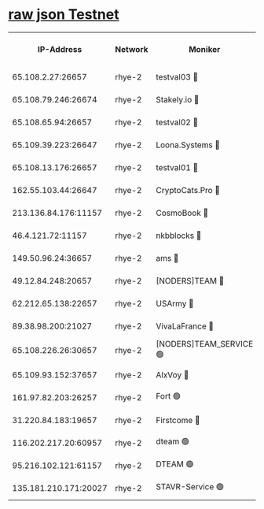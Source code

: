 
[raw json Testnet](https://rpc-check.quickt.stavr.tech/quickt/rpc-quickt-result.json)
=


<table><tr><th>IP-Address</th><th>Network</th><th>Moniker</th><th>Latest Block Height</th><th>Earliest Block Height</th><th>Catching Up</th><th>Tx Index</th><th>Voting Power</th><th>Scan Time</th></tr><tr><td>65.108.2.27:26657</td><td>rhye-2</td><td>testval03 🔴</td><td>466922</td><td>1</td><td>False</td><td>on</td><td>11002050</td><td>2024-01-23T07:27:18.311786365UTC</td></tr><tr><td>65.108.79.246:26674</td><td>rhye-2</td><td>Stakely.io 🔴</td><td>466923</td><td>1</td><td>False</td><td>on</td><td>10010</td><td>2024-01-23T07:27:22.828894483UTC</td></tr><tr><td>65.108.65.94:26657</td><td>rhye-2</td><td>testval02 🔴</td><td>466923</td><td>1</td><td>False</td><td>on</td><td>11002050</td><td>2024-01-23T07:27:25.726958409UTC</td></tr><tr><td>65.109.39.223:26647</td><td>rhye-2</td><td>Loona.Systems 🔴</td><td>466924</td><td>1</td><td>False</td><td>off</td><td>86949</td><td>2024-01-23T07:27:28.570691241UTC</td></tr><tr><td>65.108.13.176:26657</td><td>rhye-2</td><td>testval01 🔴</td><td>466924</td><td>1</td><td>False</td><td>on</td><td>13082010</td><td>2024-01-23T07:27:29.588980538UTC</td></tr><tr><td>162.55.103.44:26647</td><td>rhye-2</td><td>CryptoCats.Pro 🔴</td><td>466929</td><td>1</td><td>False</td><td>off</td><td>9999</td><td>2024-01-23T07:28:02.282606640UTC</td></tr><tr><td>213.136.84.176:11157</td><td>rhye-2</td><td>CosmoBook 🔴</td><td>466928</td><td>65301</td><td>False</td><td>off</td><td>1528057</td><td>2024-01-23T07:27:55.771678817UTC</td></tr><tr><td>46.4.121.72:11157</td><td>rhye-2</td><td>nkbblocks 🔴</td><td>466920</td><td>70101</td><td>False</td><td>off</td><td>81491</td><td>2024-01-23T07:27:08.079641705UTC</td></tr><tr><td>149.50.96.24:36657</td><td>rhye-2</td><td>ams 🔴</td><td>466926</td><td>133501</td><td>False</td><td>on</td><td>10786</td><td>2024-01-23T07:27:45.085396465UTC</td></tr><tr><td>49.12.84.248:20657</td><td>rhye-2</td><td>[NODERS]TEAM 🔴</td><td>466926</td><td>146001</td><td>False</td><td>on</td><td>59690</td><td>2024-01-23T07:27:42.569588350UTC</td></tr><tr><td>62.212.65.138:22657</td><td>rhye-2</td><td>USArmy 🔴</td><td>466921</td><td>198001</td><td>False</td><td>on</td><td>59069</td><td>2024-01-23T07:27:15.398063181UTC</td></tr><tr><td>89.38.98.200:21027</td><td>rhye-2</td><td>VivaLaFrance 🔴</td><td>466920</td><td>220501</td><td>False</td><td>off</td><td>10000</td><td>2024-01-23T07:27:10.534072284UTC</td></tr><tr><td>65.108.226.26:30657</td><td>rhye-2</td><td>[NODERS]TEAM_SERVICE 🟢</td><td>466924</td><td>241501</td><td>False</td><td>on</td><td>0</td><td>2024-01-23T07:27:29.121679232UTC</td></tr><tr><td>65.109.93.152:37657</td><td>rhye-2</td><td>AlxVoy 🔴</td><td>466921</td><td>315173</td><td>False</td><td>on</td><td>143351</td><td>2024-01-23T07:27:13.024498615UTC</td></tr><tr><td>161.97.82.203:26257</td><td>rhye-2</td><td>Fort 🟢</td><td>466920</td><td>330438</td><td>False</td><td>on</td><td>0</td><td>2024-01-23T07:27:07.764263958UTC</td></tr><tr><td>31.220.84.183:19657</td><td>rhye-2</td><td>Firstcome 🔴</td><td>466921</td><td>409501</td><td>False</td><td>off</td><td>724902</td><td>2024-01-23T07:27:17.880567473UTC</td></tr><tr><td>116.202.217.20:60957</td><td>rhye-2</td><td>dteam 🟢</td><td>466923</td><td>421794</td><td>False</td><td>on</td><td>0</td><td>2024-01-23T07:27:26.074963372UTC</td></tr><tr><td>95.216.102.121:61157</td><td>rhye-2</td><td>DTEAM 🟢</td><td>466923</td><td>459001</td><td>False</td><td>on</td><td>0</td><td>2024-01-23T07:27:23.210241546UTC</td></tr><tr><td>135.181.210.171:20027</td><td>rhye-2</td><td>STAVR-Service 🟢</td><td>466926</td><td>464401</td><td>False</td><td>on</td><td>0</td><td>2024-01-23T07:27:40.210862386UTC</td></tr></table>